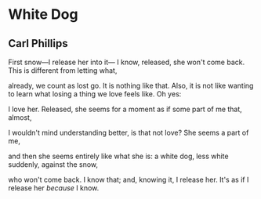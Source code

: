 # White Dog
## Carl Phillips
First snow—I release her into it—
I know, released, she won't come back.
This is different from letting what,

already, we count as lost go. It is nothing
like that. Also, it is not like wanting to learn what
losing a thing we love feels like. Oh yes:

I love her.
Released, she seems for a moment as if
some part of me that, almost,

I wouldn't mind
understanding better, is that
not love? She seems a part of me,

and then she seems entirely like what she is:
a white dog,
less white suddenly, against the snow,

who won't come back. I know that; and, knowing it,
I release her. It's as if I release her
 _because_ I know.